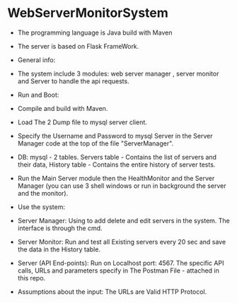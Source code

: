 # WebServerMonitorSystem

* The programming language is Java build with Maven
* The server is based on Flask FrameWork. 
* General info:
* The system include 3 modules: web server manager , server monitor and Server to handle the api requests.
* Run and Boot:
* Compile and build with Maven.
* Load The 2 Dump file to mysql server client.
* Specify the Username and Password to mysql Server in the Server Manager code at the top of the file "ServerManager".
* DB: mysql - 2 tables. Servers table - Contains the list of servers and their data, History table - Contains the entire history of server tests.
* Run the Main Server module then the HealthMonitor and the Server Manager (you can use 3 shell windows or run in background the server and the monitor).
* Use the system:
* Server Manager: Using to add delete and edit servers in the system. The interface is through the cmd.

* Server Monitor: Run and test all Existing servers every 20 sec and save the data in the History table.

* Server (API End-points): Run on Localhost port: 4567. The specific API calls, URLs and parameters specify in The Postman File - attached in this repo.

* Assumptions about the input: The URLs are Valid HTTP Protocol.  




   